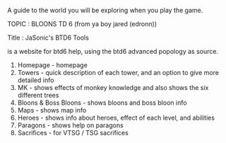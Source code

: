 A guide to the world you will be exploring when you play the game.

TOPIC : BLOONS TD 6 (from ya boy jared (edronn))

Title : JaSonic's BTD6 Tools

is a website for btd6 help, using the btd6 advanced popology as source.

1. Homepage - homepage
2. Towers - quick description of each tower, and an option to give more detailed info
3. MK - shows effects of monkey knowledge and also shows the six different trees
4. Bloons & Boss Bloons  - shows bloons and boss bloon info
5. Maps - shows map info
6. Heroes - shows info about heroes, effect of each level, and abilities
7. Paragons - shows help on paragons
8. Sacrifices - for VTSG / TSG sacrifices
